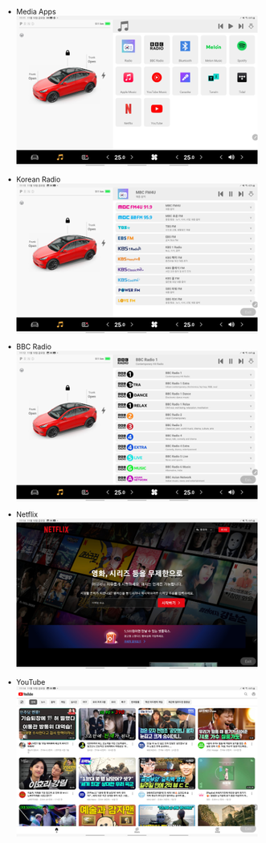 - Media Apps
  ![Media Apps](./Screenshot_20231110_111121_VirtualDashboard.jpg)

- Korean Radio
  ![Korean Radio](./Screenshot_20231110_111553_VirtualDashboard.jpg)

- BBC Radio
  ![BBC Radio](./Screenshot_20231110_111216_VirtualDashboard.jpg)

- Netflix
  ![Netflix full-screen](./Screenshot_20231110_111454_VirtualDashboard.jpg)

- YouTube
  ![YouTube](./Screenshot_20231110_111427_VirtualDashboard.jpg)
